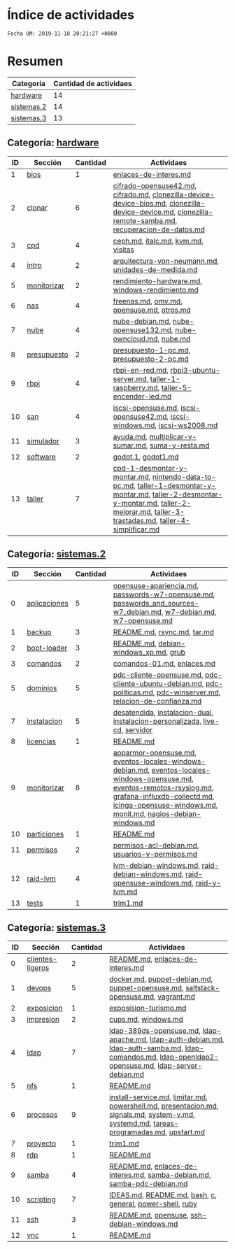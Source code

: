 # Índice de actividades

`Fecha UM: 2019-11-18 20:21:27 +0000`

# Resumen

| Categoría | Cantidad de actividaes |
| --------- | ---------------------- |
| [hardware](categoría-hardware) | 14 |
| [sistemas.2](categoría-sistemas2) | 14 |
| [sistemas.3](categoría-sistemas3) | 13 |

## Categoría: [hardware](actividades/hardware)

| ID | Sección | Cantidad | Actividaes |
| -- | ------- | -------- | ---------- |
| 1 | [bios](actividades/hardware/bios) | 1 | [enlaces-de-interes.md](actividades/hardware/bios/enlaces-de-interes.md) |
| 2 | [clonar](actividades/hardware/clonar) | 6 | [cifrado-opensuse42.md](actividades/hardware/clonar/cifrado-opensuse42.md), [cifrado.md](actividades/hardware/clonar/cifrado.md), [clonezilla-device-device-bios.md](actividades/hardware/clonar/clonezilla-device-device-bios.md), [clonezilla-device-device.md](actividades/hardware/clonar/clonezilla-device-device.md), [clonezilla-remote-samba.md](actividades/hardware/clonar/clonezilla-remote-samba.md), [recuperacion-de-datos.md](actividades/hardware/clonar/recuperacion-de-datos.md) |
| 3 | [cpd](actividades/hardware/cpd) | 4 | [ceph.md](actividades/hardware/cpd/ceph.md), [italc.md](actividades/hardware/cpd/italc.md), [kvm.md](actividades/hardware/cpd/kvm.md), [visitas](actividades/hardware/cpd/visitas) |
| 4 | [intro](actividades/hardware/intro) | 2 | [arquitectura-von-neumann.md](actividades/hardware/intro/arquitectura-von-neumann.md), [unidades-de-medida.md](actividades/hardware/intro/unidades-de-medida.md) |
| 5 | [monitorizar](actividades/hardware/monitorizar) | 2 | [rendimiento-hardware.md](actividades/hardware/monitorizar/rendimiento-hardware.md), [windows-rendimiento.md](actividades/hardware/monitorizar/windows-rendimiento.md) |
| 6 | [nas](actividades/hardware/nas) | 4 | [freenas.md](actividades/hardware/nas/freenas.md), [omv.md](actividades/hardware/nas/omv.md), [opensuse.md](actividades/hardware/nas/opensuse.md), [otros.md](actividades/hardware/nas/otros.md) |
| 7 | [nube](actividades/hardware/nube) | 4 | [nube-debian.md](actividades/hardware/nube/nube-debian.md), [nube-opensuse132.md](actividades/hardware/nube/nube-opensuse132.md), [nube-owncloud.md](actividades/hardware/nube/nube-owncloud.md), [nube.md](actividades/hardware/nube/nube.md) |
| 8 | [presupuesto](actividades/hardware/presupuesto) | 2 | [presupuesto-1-pc.md](actividades/hardware/presupuesto/presupuesto-1-pc.md), [presupuesto-2-pc.md](actividades/hardware/presupuesto/presupuesto-2-pc.md) |
| 9 | [rbpi](actividades/hardware/rbpi) | 4 | [rbpi-en-red.md](actividades/hardware/rbpi/rbpi-en-red.md), [rbpi3-ubuntu-server.md](actividades/hardware/rbpi/rbpi3-ubuntu-server.md), [taller-1-raspberry.md](actividades/hardware/rbpi/taller-1-raspberry.md), [taller-5-encender-led.md](actividades/hardware/rbpi/taller-5-encender-led.md) |
| 10 | [san](actividades/hardware/san) | 4 | [iscsi-opensuse.md](actividades/hardware/san/iscsi-opensuse.md), [iscsi-opensuse42.md](actividades/hardware/san/iscsi-opensuse42.md), [iscsi-windows.md](actividades/hardware/san/iscsi-windows.md), [iscsi-ws2008.md](actividades/hardware/san/iscsi-ws2008.md) |
| 11 | [simulador](actividades/hardware/simulador) | 3 | [ayuda.md](actividades/hardware/simulador/ayuda.md), [multiplicar-y-sumar.md](actividades/hardware/simulador/multiplicar-y-sumar.md), [suma-y-resta.md](actividades/hardware/simulador/suma-y-resta.md) |
| 12 | [software](actividades/hardware/software) | 2 | [godot.1](actividades/hardware/software/godot.1), [godot1.md](actividades/hardware/software/godot1.md) |
| 13 | [taller](actividades/hardware/taller) | 7 | [cpd-1-desmontar-y-montar.md](actividades/hardware/taller/cpd-1-desmontar-y-montar.md), [nintendo-data-to-pc.md](actividades/hardware/taller/nintendo-data-to-pc.md), [taller-1-desmontar-y-montar.md](actividades/hardware/taller/taller-1-desmontar-y-montar.md), [taller-2-desmontar-y-montar.md](actividades/hardware/taller/taller-2-desmontar-y-montar.md), [taller-2-mejorar.md](actividades/hardware/taller/taller-2-mejorar.md), [taller-3-trastadas.md](actividades/hardware/taller/taller-3-trastadas.md), [taller-4-simplificar.md](actividades/hardware/taller/taller-4-simplificar.md) |

## Categoría: [sistemas.2](actividades/sistemas.2)

| ID | Sección | Cantidad | Actividaes |
| -- | ------- | -------- | ---------- |
| 0 | [aplicaciones](actividades/sistemas.2/aplicaciones) | 5 | [opensuse-apariencia.md](actividades/sistemas.2/aplicaciones/opensuse-apariencia.md), [passwords-w7-opensuse.md](actividades/sistemas.2/aplicaciones/passwords-w7-opensuse.md), [passwords_and_sources-w7_debian.md](actividades/sistemas.2/aplicaciones/passwords_and_sources-w7_debian.md), [w7-debian.md](actividades/sistemas.2/aplicaciones/w7-debian.md), [w7-opensuse.md](actividades/sistemas.2/aplicaciones/w7-opensuse.md) |
| 1 | [backup](actividades/sistemas.2/backup) | 3 | [README.md](actividades/sistemas.2/backup/README.md), [rsync.md](actividades/sistemas.2/backup/rsync.md), [tar.md](actividades/sistemas.2/backup/tar.md) |
| 2 | [boot-loader](actividades/sistemas.2/boot-loader) | 3 | [README.md](actividades/sistemas.2/boot-loader/README.md), [debian-windows_xp.md](actividades/sistemas.2/boot-loader/debian-windows_xp.md), [grub](actividades/sistemas.2/boot-loader/grub) |
| 3 | [comandos](actividades/sistemas.2/comandos) | 2 | [comandos-01.md](actividades/sistemas.2/comandos/comandos-01.md), [enlaces.md](actividades/sistemas.2/comandos/enlaces.md) |
| 5 | [dominios](actividades/sistemas.2/dominios) | 5 | [pdc-cliente-opensuse.md](actividades/sistemas.2/dominios/pdc-cliente-opensuse.md), [pdc-cliente-ubuntu-debian.md](actividades/sistemas.2/dominios/pdc-cliente-ubuntu-debian.md), [pdc-politicas.md](actividades/sistemas.2/dominios/pdc-politicas.md), [pdc-winserver.md](actividades/sistemas.2/dominios/pdc-winserver.md), [relacion-de-confianza.md](actividades/sistemas.2/dominios/relacion-de-confianza.md) |
| 7 | [instalacion](actividades/sistemas.2/instalacion) | 5 | [desatendida](actividades/sistemas.2/instalacion/desatendida), [instalacion-dual](actividades/sistemas.2/instalacion/instalacion-dual), [instalacion-personalizada](actividades/sistemas.2/instalacion/instalacion-personalizada), [live-cd](actividades/sistemas.2/instalacion/live-cd), [servidor](actividades/sistemas.2/instalacion/servidor) |
| 8 | [licencias](actividades/sistemas.2/licencias) | 1 | [README.md](actividades/sistemas.2/licencias/README.md) |
| 9 | [monitorizar](actividades/sistemas.2/monitorizar) | 8 | [apparmor-opensuse.md](actividades/sistemas.2/monitorizar/apparmor-opensuse.md), [eventos-locales-windows-debian.md](actividades/sistemas.2/monitorizar/eventos-locales-windows-debian.md), [eventos-locales-windows-opensuse.md](actividades/sistemas.2/monitorizar/eventos-locales-windows-opensuse.md), [eventos-remotos-rsyslog.md](actividades/sistemas.2/monitorizar/eventos-remotos-rsyslog.md), [grafana-influxdb-collectd.md](actividades/sistemas.2/monitorizar/grafana-influxdb-collectd.md), [icinga-opensuse-windows.md](actividades/sistemas.2/monitorizar/icinga-opensuse-windows.md), [monit.md](actividades/sistemas.2/monitorizar/monit.md), [nagios-debian-windows.md](actividades/sistemas.2/monitorizar/nagios-debian-windows.md) |
| 10 | [particiones](actividades/sistemas.2/particiones) | 1 | [README.md](actividades/sistemas.2/particiones/README.md) |
| 11 | [permisos](actividades/sistemas.2/permisos) | 2 | [permisos-acl-debian.md](actividades/sistemas.2/permisos/permisos-acl-debian.md), [usuarios-y-permisos.md](actividades/sistemas.2/permisos/usuarios-y-permisos.md) |
| 12 | [raid-lvm](actividades/sistemas.2/raid-lvm) | 4 | [lvm-debian-windows.md](actividades/sistemas.2/raid-lvm/lvm-debian-windows.md), [raid-debian-windows.md](actividades/sistemas.2/raid-lvm/raid-debian-windows.md), [raid-opensuse-windows.md](actividades/sistemas.2/raid-lvm/raid-opensuse-windows.md), [raid-y-lvm.md](actividades/sistemas.2/raid-lvm/raid-y-lvm.md) |
| 13 | [tests](actividades/sistemas.2/tests) | 1 | [trim1.md](actividades/sistemas.2/tests/trim1.md) |

## Categoría: [sistemas.3](actividades/sistemas.3)

| ID | Sección | Cantidad | Actividaes |
| -- | ------- | -------- | ---------- |
| 0 | [clientes-ligeros](actividades/sistemas.3/clientes-ligeros) | 2 | [README.md](actividades/sistemas.3/clientes-ligeros/README.md), [enlaces-de-interes.md](actividades/sistemas.3/clientes-ligeros/enlaces-de-interes.md) |
| 1 | [devops](actividades/sistemas.3/devops) | 5 | [docker.md](actividades/sistemas.3/devops/docker.md), [puppet-debian.md](actividades/sistemas.3/devops/puppet-debian.md), [puppet-opensuse.md](actividades/sistemas.3/devops/puppet-opensuse.md), [saltstack-opensuse.md](actividades/sistemas.3/devops/saltstack-opensuse.md), [vagrant.md](actividades/sistemas.3/devops/vagrant.md) |
| 2 | [exposicion](actividades/sistemas.3/exposicion) | 1 | [exposision-turismo.md](actividades/sistemas.3/exposicion/exposision-turismo.md) |
| 3 | [impresion](actividades/sistemas.3/impresion) | 2 | [cups.md](actividades/sistemas.3/impresion/cups.md), [windows.md](actividades/sistemas.3/impresion/windows.md) |
| 4 | [ldap](actividades/sistemas.3/ldap) | 7 | [ldap-389ds-opensuse.md](actividades/sistemas.3/ldap/ldap-389ds-opensuse.md), [ldap-apache.md](actividades/sistemas.3/ldap/ldap-apache.md), [ldap-auth-debian.md](actividades/sistemas.3/ldap/ldap-auth-debian.md), [ldap-auth-samba.md](actividades/sistemas.3/ldap/ldap-auth-samba.md), [ldap-comandos.md](actividades/sistemas.3/ldap/ldap-comandos.md), [ldap-openldap2-opensuse.md](actividades/sistemas.3/ldap/ldap-openldap2-opensuse.md), [ldap-server-debian.md](actividades/sistemas.3/ldap/ldap-server-debian.md) |
| 5 | [nfs](actividades/sistemas.3/nfs) | 1 | [README.md](actividades/sistemas.3/nfs/README.md) |
| 6 | [procesos](actividades/sistemas.3/procesos) | 9 | [install-service.md](actividades/sistemas.3/procesos/install-service.md), [limitar.md](actividades/sistemas.3/procesos/limitar.md), [powershell.md](actividades/sistemas.3/procesos/powershell.md), [presentacion.md](actividades/sistemas.3/procesos/presentacion.md), [signals.md](actividades/sistemas.3/procesos/signals.md), [system-v.md](actividades/sistemas.3/procesos/system-v.md), [systemd.md](actividades/sistemas.3/procesos/systemd.md), [tareas-programadas.md](actividades/sistemas.3/procesos/tareas-programadas.md), [upstart.md](actividades/sistemas.3/procesos/upstart.md) |
| 7 | [proyecto](actividades/sistemas.3/proyecto) | 1 | [trim1.md](actividades/sistemas.3/proyecto/trim1.md) |
| 8 | [rdp](actividades/sistemas.3/rdp) | 1 | [README.md](actividades/sistemas.3/rdp/README.md) |
| 9 | [samba](actividades/sistemas.3/samba) | 4 | [README.md](actividades/sistemas.3/samba/README.md), [enlaces-de-interes.md](actividades/sistemas.3/samba/enlaces-de-interes.md), [samba-debian.md](actividades/sistemas.3/samba/samba-debian.md), [samba-pdc-debian.md](actividades/sistemas.3/samba/samba-pdc-debian.md) |
| 10 | [scripting](actividades/sistemas.3/scripting) | 7 | [IDEAS.md](actividades/sistemas.3/scripting/IDEAS.md), [README.md](actividades/sistemas.3/scripting/README.md), [bash](actividades/sistemas.3/scripting/bash), [c](actividades/sistemas.3/scripting/c), [general](actividades/sistemas.3/scripting/general), [power-shell](actividades/sistemas.3/scripting/power-shell), [ruby](actividades/sistemas.3/scripting/ruby) |
| 11 | [ssh](actividades/sistemas.3/ssh) | 3 | [README.md](actividades/sistemas.3/ssh/README.md), [opensuse](actividades/sistemas.3/ssh/opensuse), [ssh-debian-windows.md](actividades/sistemas.3/ssh/ssh-debian-windows.md) |
| 12 | [vnc](actividades/sistemas.3/vnc) | 1 | [README.md](actividades/sistemas.3/vnc/README.md) |

